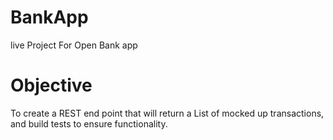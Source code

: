 # BankApp
live Project For Open Bank app


# Objective

To create a REST end point that will return a List of mocked up transactions, and build tests to ensure functionality.
